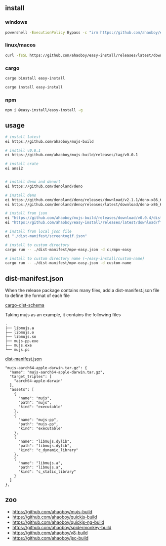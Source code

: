 ## install

### windows

```bash
powershell -ExecutionPolicy Bypass -c "irm https://github.com/ahaoboy/easy-install/releases/latest/download/install.ps1 | iex"
```

### linux/macos

```bash
curl -fsSL https://github.com/ahaoboy/easy-install/releases/latest/download/install.sh | bash
```

### cargo

```bash
cargo binstall easy-install

cargo install easy-install
```

### npm

```bash
npm i @easy-install/easy-install -g
```

## usage

```bash
# install latest
ei https://github.com/ahaoboy/mujs-build

# install v0.0.1
ei https://github.com/ahaoboy/mujs-build/releases/tag/v0.0.1

# install crate
ei ansi2


# install deno and denort
ei https://github.com/denoland/deno

# install deno
ei https://github.com/denoland/deno/releases/download/v2.1.1/deno-x86_64-pc-windows-msvc.zip
ei https://github.com/denoland/deno/releases/latest/download/deno-x86_64-pc-windows-msvc.zip

# install from json
ei "https://github.com/ahaoboy/mujs-build/releases/download/v0.0.4/dist-manifest.json"
ei "https://github.com/ahaoboy/easy-install/releases/latest/download/ffmpeg.json"

# install from local json file
ei "./dist-manifest/screentogif.json"

# install to custom directory
cargo run -- ./dist-manifest/mpv-easy.json -d c:/mpv-easy

# install to custom directory name (~/easy-install/custom-name)
cargo run -- ./dist-manifest/mpv-easy.json -d custom-name
```

## dist-manifest.json

When the release package contains many files, add a dist-manifest.json file to
define the format of each file

[cargo-dist-schema](https://github.com/axodotdev/cargo-dist/tree/main/cargo-dist-schema)

Taking mujs as an example, it contains the following files

```
.
├── libmujs.a
├── libmujs.o
├── libmujs.so
├── mujs-pp.exe
├── mujs.exe
└── mujs.pc
```

[dist-manifest.json](https://github.com/ahaoboy/mujs-build/blob/main/dist-manifest.json)

```
"mujs-aarch64-apple-darwin.tar.gz": {
  "name": "mujs-aarch64-apple-darwin.tar.gz",
  "target_triples": [
    "aarch64-apple-darwin"
  ],
  "assets": [
    {
      "name": "mujs",
      "path": "mujs",
      "kind": "executable"
    },
    {
      "name": "mujs-pp",
      "path": "mujs-pp",
      "kind": "executable"
    },
    {
      "name": "libmujs.dylib",
      "path": "libmujs.dylib",
      "kind": "c_dynamic_library"
    },
    {
      "name": "libmujs.a",
      "path": "libmujs.a",
      "kind": "c_static_library"
    }
  ]
},
```

## zoo

- https://github.com/ahaoboy/mujs-build
- https://github.com/ahaoboy/quickjs-build
- https://github.com/ahaoboy/quickjs-ng-build
- https://github.com/ahaoboy/spidermonkey-build
- https://github.com/ahaoboy/v8-build
- https://github.com/ahaoboy/jsc-build
